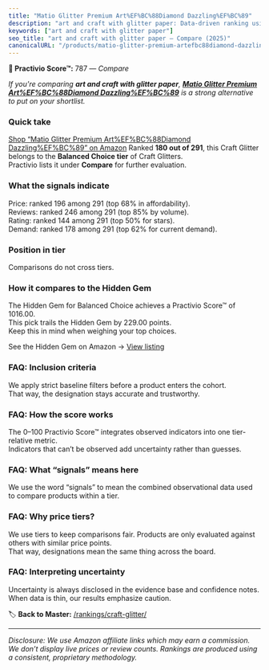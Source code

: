 ```yaml
---
title: "Matio Glitter Premium Art%EF%BC%88Diamond Dazzling%EF%BC%89"
description: "art and craft with glitter paper: Data-driven ranking using the Practivio Score™. Positioned by quality, value, demand, findability, momentum."
keywords: ["art and craft with glitter paper"]
seo_title: "art and craft with glitter paper — Compare (2025)"
canonicalURL: "/products/matio-glitter-premium-artefbc88diamond-dazzlingefbc89-B0D725LWGR/"
---
```


**🛒 Practivio Score™:** 787 — _Compare_


*If you're comparing **art and craft with glitter paper**, **[Matio Glitter Premium Art%EF%BC%88Diamond Dazzling%EF%BC%89](https://www.amazon.com/dp/B0D725LWGR?tag=practivio-20)** is a strong alternative to put on your shortlist.*
### Quick take
[Shop “Matio Glitter Premium Art%EF%BC%88Diamond Dazzling%EF%BC%89” on Amazon](https://www.amazon.com/dp/B0D725LWGR?tag=practivio-20)
Ranked **180 out of 291**, this Craft Glitter belongs to the **Balanced Choice tier** of Craft Glitters.  
Practivio lists it under **Compare** for further evaluation.

### What the signals indicate
Price: ranked 196 among 291 (top 68% in affordability).  
Reviews: ranked 246 among 291 (top 85% by volume).  
Rating: ranked 144 among 291 (top 50% for stars).  
Demand: ranked 178 among 291 (top 62% for current demand).

### Position in tier
Comparisons do not cross tiers.

### How it compares to the Hidden Gem
The Hidden Gem for Balanced Choice achieves a Practivio Score™ of 1016.00.  
This pick trails the Hidden Gem by 229.00 points.  
Keep this in mind when weighing your top choices.  

See the Hidden Gem on Amazon → [View listing](https://www.amazon.com/dp/B009WLPEJA?tag=practivio-20)

### FAQ: Inclusion criteria
We apply strict baseline filters before a product enters the cohort.  
That way, the designation stays accurate and trustworthy.

### FAQ: How the score works
The 0–100 Practivio Score™ integrates observed indicators into one tier-relative metric.  
Indicators that can’t be observed add uncertainty rather than guesses.

### FAQ: What “signals” means here
We use the word “signals” to mean the combined observational data used to compare products within a tier.

### FAQ: Why price tiers?
We use tiers to keep comparisons fair. Products are only evaluated against others with similar price points.  
That way, designations mean the same thing across the board.

### FAQ: Interpreting uncertainty
Uncertainty is always disclosed in the evidence base and confidence notes.  
When data is thin, our results emphasize caution.

<!-- Missing template for Compare/CompareWithinPriceClass -->


🏷️ **Back to Master:** [/rankings/craft-glitter/](/rankings/craft-glitter/)

---
_Disclosure: We use Amazon affiliate links which may earn a commission. We don’t display live prices or review counts. Rankings are produced using a consistent, proprietary methodology._
